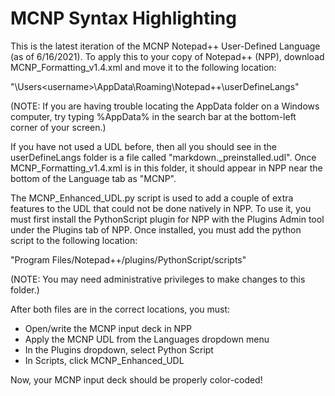 MCNP Syntax Highlighting
========================

This is the latest iteration of the MCNP Notepad++ User-Defined Language (as of 6/16/2021).
To apply this to your copy of Notepad++ (NPP), download MCNP_Formatting_v1.4.xml and 
move it to the following location:

"\Users\<username>\AppData\Roaming\Notepad++\userDefineLangs"

(NOTE: If you are having trouble locating the AppData folder on a Windows computer, 
 try typing %AppData% in the search bar at the bottom-left corner of your screen.)

If you have not used a UDL before, then all you should see in the userDefineLangs folder
is a file called "markdown._preinstalled.udl". Once MCNP_Formatting_v1.4.xml is in this
folder, it should appear in NPP near the bottom of the Language tab as "MCNP".



The MCNP_Enhanced_UDL.py script is used to add a couple of extra features to the UDL 
that could not be done natively in NPP. To use it, you must first install the 
PythonScript plugin for NPP with the Plugins Admin tool under the Plugins tab of
NPP. Once installed, you must add the python script to the following location:

"Program Files/Notepad++/plugins/PythonScript/scripts"

(NOTE: You may need administrative privileges to make changes to this folder.)



After both files are in the correct locations, you must:
- Open/write the MCNP input deck in NPP
- Apply the MCNP UDL from the Languages dropdown menu
- In the Plugins dropdown, select Python Script
- In Scripts, click MCNP_Enhanced_UDL
	
Now, your MCNP input deck should be properly color-coded!
